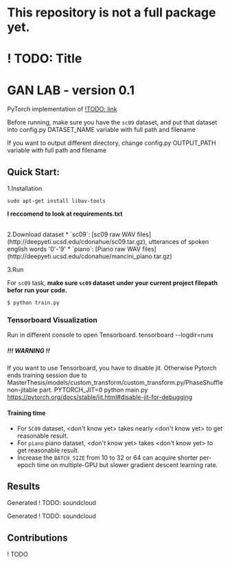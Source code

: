 # This repository is not a full package yet.

# ! TODO: Title
# GAN LAB - version 0.1
PyTorch implementation of [!TODO: link]()

Before running, make sure you have the `sc09` dataset, and put that dataset into 
config.py DATASET_NAME variable with full path and filename

If you want to output different directory, change config.py OUTPUT_PATH variable with full path and filename

## Quick Start:
1.Installation
```
sudo apt-get install libav-tools
```
<b>I reccomend to look at requirements.txt</b>

<br/>
2.Download dataset
* `sc09`: [sc09 raw WAV files](http://deepyeti.ucsd.edu/cdonahue/sc09.tar.gz), utterances of spoken english words '0'-'9'
* `piano`: [Piano raw WAV files](http://deepyeti.ucsd.edu/cdonahue/mancini_piano.tar.gz)

3.Run

For `sc09` task, **make sure `sc09` dataset under your current project filepath befor run your code.**
```
$ python train.py
```
### Tensorboard Visualization
Run in different console to open Tensorboard.
tensorboard --logdir=runs

##### !!! WARNING !!
If you want to use Tensorboard, you have to disable jit. Otherwise Pytorch ends training session due to 
MasterThesis/models/custom_transform/custom_transform.py/PhaseShuffle non-jitable part.
PYTORCH_JIT=0 python main.py
https://pytorch.org/docs/stable/jit.html#disable-jit-for-debugging

#### Training time
* For `SC09` dataset, <don't know yet> takes nearly <don't know yet> to get reasonable result.
* For `piano` piano dataset, <don't know yet> takes <don't know yet> to get reasonable result.
* Increase the `BATCH_SIZE` from 10 to 32 or 64 can acquire shorter per-epoch time on multiple-GPU but slower gradient descent learning rate.

## Results
Generated  ! TODO: soundcloud

Generated  ! TODO: soundcloud

## Contributions
! TODO